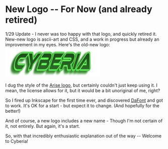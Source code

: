 <!-- BEGIN ARISE ------------------------------
Title:: "New Logo!"

Author:: "Ben Robeson"
Description:: "We have a new logo - such as it is. My first use of Inkscape."
Language:: "en"
Thumbnail:: "/config/images/cyberia_logo.webp"
Published Date:: "2025-01-20"
Modified Date:: "2025-01-29"

content_header:: "true"
rss_hide:: "false"
comments:: "true"
---- END ARISE \\ DO NOT MODIFY THIS LINE ---->

# New Logo -- For Now (and already retired)

1/29 Update - I never was too happy with that logo, and quickly retired it. New-new logo is ascii-art and CSS, and a work in progress but already an improvement in my eyes. Here's the old-new logo: 
<img src="/config/images/cyberia_logo.webp" width="300px" height="95px" alt="slanted green text saying 'Cyberia'">

I dug the style of the <a href="arise_logo.png" target="_blank">Arise logo</a>, but certainly couldn't just keep using it. I mean, the license allows for it, but it would be a bit unoriginal of me, right? 

So I fired up Inkscape for the first time ever, and discovered <a href="https://www.dafont.com/" target="_blank">DaFont</a> and got to work. It's OK for a start - but expect it to change. (And hopefully for the better!)

And of course, a new logo includes a new name - Though I'm not certain of it, not entirely. But again, it's a start. 

So, with that incredibly enthusiastic explanation out of the way -- Welcome to Cyberia!